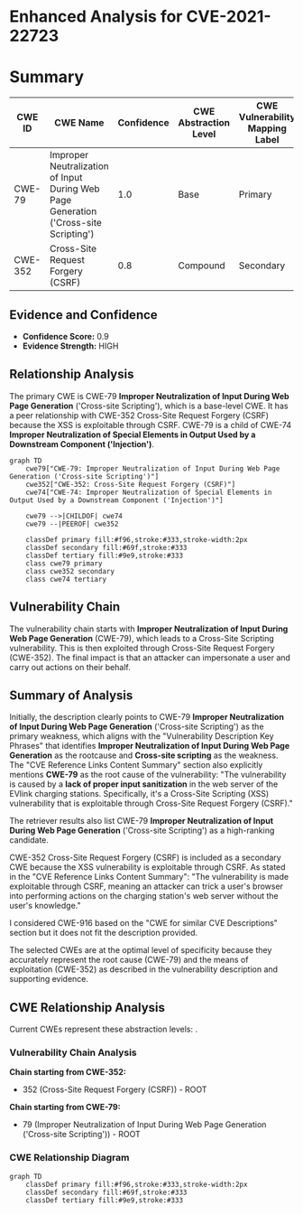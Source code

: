 # Enhanced Analysis for CVE-2021-22723

# Summary
| CWE ID | CWE Name | Confidence | CWE Abstraction Level | CWE Vulnerability Mapping Label | CWE-Vulnerability Mapping Notes |
|---|---|---|---|---|---|
| CWE-79 | Improper Neutralization of Input During Web Page Generation ('Cross-site Scripting') | 1.0 | Base | Primary | Allowed |
| CWE-352 | Cross-Site Request Forgery (CSRF) | 0.8 | Compound | Secondary | Allowed |

## Evidence and Confidence

*   **Confidence Score:** 0.9
*   **Evidence Strength:** HIGH

## Relationship Analysis
The primary CWE is CWE-79 **Improper Neutralization of Input During Web Page Generation** ('Cross-site Scripting'), which is a base-level CWE. It has a peer relationship with CWE-352 Cross-Site Request Forgery (CSRF) because the XSS is exploitable through CSRF. CWE-79 is a child of CWE-74 **Improper Neutralization of Special Elements in Output Used by a Downstream Component ('Injection')**.

```mermaid
graph TD
    cwe79["CWE-79: Improper Neutralization of Input During Web Page Generation ('Cross-site Scripting')"]
    cwe352["CWE-352: Cross-Site Request Forgery (CSRF)"]
    cwe74["CWE-74: Improper Neutralization of Special Elements in Output Used by a Downstream Component ('Injection')"]
    
    cwe79 -->|CHILDOF| cwe74
    cwe79 --|PEEROF| cwe352

    classDef primary fill:#f96,stroke:#333,stroke-width:2px
    classDef secondary fill:#69f,stroke:#333
    classDef tertiary fill:#9e9,stroke:#333
    class cwe79 primary
    class cwe352 secondary
    class cwe74 tertiary
```

## Vulnerability Chain
The vulnerability chain starts with **Improper Neutralization of Input During Web Page Generation** (CWE-79), which leads to a Cross-Site Scripting vulnerability. This is then exploited through Cross-Site Request Forgery (CWE-352). The final impact is that an attacker can impersonate a user and carry out actions on their behalf.

## Summary of Analysis
Initially, the description clearly points to CWE-79 **Improper Neutralization of Input During Web Page Generation** ('Cross-site Scripting') as the primary weakness, which aligns with the "Vulnerability Description Key Phrases" that identifies **Improper Neutralization of Input During Web Page Generation** as the rootcause and **Cross-site scripting** as the weakness. The "CVE Reference Links Content Summary" section also explicitly mentions **CWE-79** as the root cause of the vulnerability: "The vulnerability is caused by a **lack of proper input sanitization** in the web server of the EVlink charging stations. Specifically, it's a Cross-Site Scripting (XSS) vulnerability that is exploitable through Cross-Site Request Forgery (CSRF)."

The retriever results also list CWE-79 **Improper Neutralization of Input During Web Page Generation** ('Cross-site Scripting') as a high-ranking candidate.

CWE-352 Cross-Site Request Forgery (CSRF) is included as a secondary CWE because the XSS vulnerability is exploitable through CSRF. As stated in the "CVE Reference Links Content Summary": "The vulnerability is made exploitable through CSRF, meaning an attacker can trick a user's browser into performing actions on the charging station's web server without the user's knowledge."

I considered CWE-916 based on the "CWE for similar CVE Descriptions" section but it does not fit the description provided.

The selected CWEs are at the optimal level of specificity because they accurately represent the root cause (CWE-79) and the means of exploitation (CWE-352) as described in the vulnerability description and supporting evidence.


## CWE Relationship Analysis

Current CWEs represent these abstraction levels: .


### Vulnerability Chain Analysis

**Chain starting from CWE-352:**
- 352 (Cross-Site Request Forgery (CSRF)) - ROOT


**Chain starting from CWE-79:**
- 79 (Improper Neutralization of Input During Web Page Generation ('Cross-site Scripting')) - ROOT



### CWE Relationship Diagram

```mermaid
graph TD
    classDef primary fill:#f96,stroke:#333,stroke-width:2px
    classDef secondary fill:#69f,stroke:#333
    classDef tertiary fill:#9e9,stroke:#333
```
